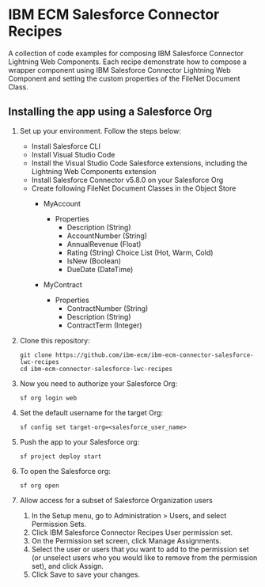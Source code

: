 # IBM ECM Salesforce Connector Recipes

A collection of code examples for composing IBM Salesforce Connector Lightning Web Components. Each recipe demonstrate how to compose a wrapper component using IBM Salesforce Connector Lightning Web Component and setting the custom properties of the FileNet Document Class.

## Installing the app using a Salesforce Org

1. Set up your environment. Follow the steps below:

    - Install Salesforce CLI
    - Install Visual Studio Code
    - Install the Visual Studio Code Salesforce extensions, including the Lightning Web Components extension
    - Install Salesforce Connector v5.8.0 on your Salesforce Org
    - Create following FileNet Document Classes in the Object Store 
       - MyAccount
           - Properties
               - Description   (String)
               - AccountNumber (String)
               - AnnualRevenue (Float)
               - Rating        (String) Choice List (Hot, Warm, Cold)
               - IsNew         (Boolean)
               - DueDate       (DateTime)

       - MyContract
           - Properties
               - ContractNumber (String)
               - Description    (String)
               - ContractTerm   (Integer)
              
2. Clone this repository:
   ```
   git clone https://github.com/ibm-ecm/ibm-ecm-connector-salesforce-lwc-recipes
   cd ibm-ecm-connector-salesforce-lwc-recipes
   ```

3. Now you need to authorize your Salesforce Org:
   ```
   sf org login web
   ```

4. Set the default username for the target Org:
   ```
   sf config set target-org=<salesforce_user_name>
   ```

5. Push the app to your Salesforce org:
   ```
   sf project deploy start
   ```

6. To open the Salesforce org:
   ```
   sf org open
   ```

7. Allow access for a subset of Salesforce Organization users
   1. In the Setup menu, go to Administration > Users, and select Permission Sets.
   2. Click IBM Salesforce Connector Recipes User permission set.
   3. On the Permission set screen, click Manage Assignments.
   4. Select the user or users that you want to add to the permission set (or unselect users who you would like to remove from the permission set), and click Assign.
   5. Click Save to save your changes.

